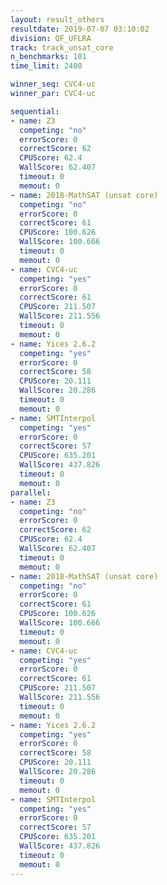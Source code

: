```yaml
---
layout: result_others
resultdate: 2019-07-07 03:10:02
division: QF_UFLRA
track: track_unsat_core
n_benchmarks: 101
time_limit: 2400

winner_seq: CVC4-uc
winner_par: CVC4-uc

sequential:
- name: Z3
  competing: "no"
  errorScore: 0
  correctScore: 62
  CPUScore: 62.4
  WallScore: 62.407
  timeout: 0
  memout: 0
- name: 2018-MathSAT (unsat core)
  competing: "no"
  errorScore: 0
  correctScore: 61
  CPUScore: 100.626
  WallScore: 100.666
  timeout: 0
  memout: 0
- name: CVC4-uc
  competing: "yes"
  errorScore: 0
  correctScore: 61
  CPUScore: 211.507
  WallScore: 211.556
  timeout: 0
  memout: 0
- name: Yices 2.6.2
  competing: "yes"
  errorScore: 0
  correctScore: 58
  CPUScore: 20.111
  WallScore: 20.286
  timeout: 0
  memout: 0
- name: SMTInterpol
  competing: "yes"
  errorScore: 0
  correctScore: 57
  CPUScore: 635.201
  WallScore: 437.826
  timeout: 0
  memout: 0
parallel:
- name: Z3
  competing: "no"
  errorScore: 0
  correctScore: 62
  CPUScore: 62.4
  WallScore: 62.407
  timeout: 0
  memout: 0
- name: 2018-MathSAT (unsat core)
  competing: "no"
  errorScore: 0
  correctScore: 61
  CPUScore: 100.626
  WallScore: 100.666
  timeout: 0
  memout: 0
- name: CVC4-uc
  competing: "yes"
  errorScore: 0
  correctScore: 61
  CPUScore: 211.507
  WallScore: 211.556
  timeout: 0
  memout: 0
- name: Yices 2.6.2
  competing: "yes"
  errorScore: 0
  correctScore: 58
  CPUScore: 20.111
  WallScore: 20.286
  timeout: 0
  memout: 0
- name: SMTInterpol
  competing: "yes"
  errorScore: 0
  correctScore: 57
  CPUScore: 635.201
  WallScore: 437.826
  timeout: 0
  memout: 0
---
```

